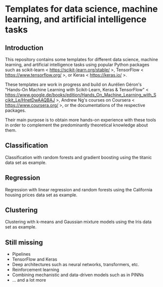 # Templates for data science, machine learning, and artificial intelligence tasks

## Introduction

This repository contains some templates for different data science, machine learning, and artificial intelligence tasks using popular Python packages such as scikit-learn < https://scikit-learn.org/stable/ >, TensorFlow < https://www.tensorflow.org/ >, or Keras < https://keras.io/ >.

These templates are work in progress and build on Aurélien Géron's "Hands-On Machine Learning with Scikit-Learn, Keras & TensorFlow" < https://www.google.de/books/edition/Hands_On_Machine_Learning_with_Scikit_Le/HnetDwAAQBAJ >, Andrew Ng's courses on Coursera < https://www.coursera.org/ >, or the documentations of the respective packages.

Their main purpose is to obtain more hands-on experience with these tools in order to complement the predominantly theoretical knowledge about them.

## Classification

Classification with random forests and gradient boosting using the titanic data set as example.

## Regression

Regression with linear regression and random forests using the California housing prices data set as example.

## Clustering

Clustering with k-means and Gaussian mixture models using the Iris data set as example.

## Still missing

* Pipelines
* TensorFlow and Keras
* Deep architectures such as neural networks, transformers, etc.
* Reinforcement learning
* Combining mechanistic and data-driven models such as in PINNs
* ... and a lot more
